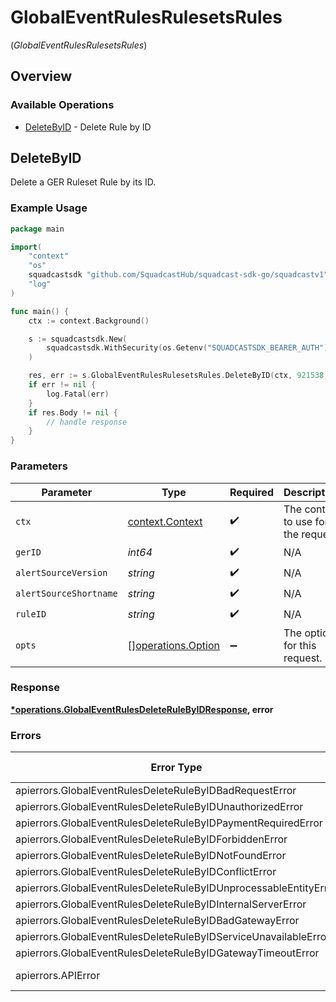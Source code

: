 # GlobalEventRulesRulesetsRules
(*GlobalEventRulesRulesetsRules*)

## Overview

### Available Operations

* [DeleteByID](#deletebyid) - Delete Rule by ID

## DeleteByID

Delete a GER Ruleset Rule by its ID.

### Example Usage

<!-- UsageSnippet language="go" operationID="GlobalEventRules_deleteRuleById" method="delete" path="/v3/global-event-rules/{ger_id}/rulesets/{alert_source_version}/{alert_source_shortname}/rules/{rule_id}" -->
```go
package main

import(
	"context"
	"os"
	squadcastsdk "github.com/SquadcastHub/squadcast-sdk-go/squadcastv1"
	"log"
)

func main() {
    ctx := context.Background()

    s := squadcastsdk.New(
        squadcastsdk.WithSecurity(os.Getenv("SQUADCASTSDK_BEARER_AUTH")),
    )

    res, err := s.GlobalEventRulesRulesetsRules.DeleteByID(ctx, 921538, "<value>", "<value>", "<id>")
    if err != nil {
        log.Fatal(err)
    }
    if res.Body != nil {
        // handle response
    }
}
```

### Parameters

| Parameter                                                | Type                                                     | Required                                                 | Description                                              |
| -------------------------------------------------------- | -------------------------------------------------------- | -------------------------------------------------------- | -------------------------------------------------------- |
| `ctx`                                                    | [context.Context](https://pkg.go.dev/context#Context)    | :heavy_check_mark:                                       | The context to use for the request.                      |
| `gerID`                                                  | *int64*                                                  | :heavy_check_mark:                                       | N/A                                                      |
| `alertSourceVersion`                                     | *string*                                                 | :heavy_check_mark:                                       | N/A                                                      |
| `alertSourceShortname`                                   | *string*                                                 | :heavy_check_mark:                                       | N/A                                                      |
| `ruleID`                                                 | *string*                                                 | :heavy_check_mark:                                       | N/A                                                      |
| `opts`                                                   | [][operations.Option](../../models/operations/option.md) | :heavy_minus_sign:                                       | The options for this request.                            |

### Response

**[*operations.GlobalEventRulesDeleteRuleByIDResponse](../../models/operations/globaleventrulesdeleterulebyidresponse.md), error**

### Errors

| Error Type                                                       | Status Code                                                      | Content Type                                                     |
| ---------------------------------------------------------------- | ---------------------------------------------------------------- | ---------------------------------------------------------------- |
| apierrors.GlobalEventRulesDeleteRuleByIDBadRequestError          | 400                                                              | application/json                                                 |
| apierrors.GlobalEventRulesDeleteRuleByIDUnauthorizedError        | 401                                                              | application/json                                                 |
| apierrors.GlobalEventRulesDeleteRuleByIDPaymentRequiredError     | 402                                                              | application/json                                                 |
| apierrors.GlobalEventRulesDeleteRuleByIDForbiddenError           | 403                                                              | application/json                                                 |
| apierrors.GlobalEventRulesDeleteRuleByIDNotFoundError            | 404                                                              | application/json                                                 |
| apierrors.GlobalEventRulesDeleteRuleByIDConflictError            | 409                                                              | application/json                                                 |
| apierrors.GlobalEventRulesDeleteRuleByIDUnprocessableEntityError | 422                                                              | application/json                                                 |
| apierrors.GlobalEventRulesDeleteRuleByIDInternalServerError      | 500                                                              | application/json                                                 |
| apierrors.GlobalEventRulesDeleteRuleByIDBadGatewayError          | 502                                                              | application/json                                                 |
| apierrors.GlobalEventRulesDeleteRuleByIDServiceUnavailableError  | 503                                                              | application/json                                                 |
| apierrors.GlobalEventRulesDeleteRuleByIDGatewayTimeoutError      | 504                                                              | application/json                                                 |
| apierrors.APIError                                               | 4XX, 5XX                                                         | \*/\*                                                            |